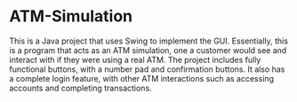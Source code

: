 # ATM-Simulation

This is a Java project that uses Swing to implement the GUI. 
Essentially, this is a program that acts as an ATM simulation, one a customer would see and interact with if they were using a real ATM. 
The project includes fully functional buttons, with a number pad and confirmation buttons. 
It also has a complete login feature, with other ATM interactions such as accessing accounts and completing transactions. 
